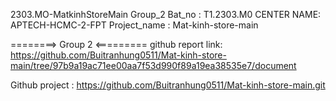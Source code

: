 2303.MO-MatkinhStoreMain
Group_2 
Bat_no :  T1.2303.M0 CENTER NAME: APTECH-HCMC-2-FPT
Project_name : Mat-kinh-store-main

========> Group 2  <=========
github report link:
https://github.com/Buitranhung0511/Mat-kinh-store-main/tree/97b9a19ac71ee00aa7f53d990f89a19ea38535e7/document


Github project : https://github.com/Buitranhung0511/Mat-kinh-store-main.git

